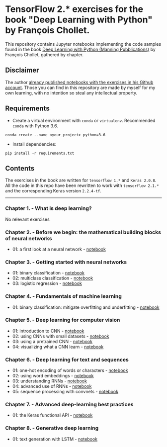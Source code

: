 # TensorFlow 2.* exercises for the book "Deep Learning with Python" by François Chollet.
This repository contains Jupyter notebooks implementing the code samples found in the book [Deep Learning with Python (Manning Pubblications)](https://www.manning.com/books/deep-learning-with-python?a_aid=keras&a_bid=76564dff) by François Chollet, gathered by chapter.

## Disclaimer
The author [already published notebooks with the exercises in his Github account](https://github.com/fchollet/deep-learning-with-python-notebooks). Those you can find in this repository are made by myself for my own learning, with no intention so steal any intellectual property.

## Requirements
- Create a virtual environment with `conda` or `virtualenv`. Recommended `conda` with Python 3.6.
```
conda create --name <your_project> python=3.6
```
- Install dependencies:
```
pip install -r requirements.txt
```

## Contents
The exercises in the book are written for `tensorflow 1.*` and `Keras 2.0.8`. All the code in this repo have been rewritten to work with `tensorflow 2.1.*` and the corresponding Keras version `2.2.4-tf`.

---

### Chapter 1. - What is deep learning?
No relevant exercises

### Chapter 2. - Before we begin: the mathematical building blocks of neural networks
- 01: a first look at a neural network - [notebook](https://github.com/lucone83/deep-learning-with-python/blob/master/notebooks/chapter_02/01%20-%20A%20first%20look%20at%20a%20neural%20network.ipynb)

### Chapter 3. - Getting started with neural networks
- 01: binary classification - [notebook](https://github.com/lucone83/deep-learning-with-python/blob/master/notebooks/chapter_03/01%20-%20Binary%20classifier.ipynb)
- 02: multiclass classification - [notebook](https://github.com/lucone83/deep-learning-with-python/blob/master/notebooks/chapter_03/02%20-%20Multiclass%20classifier.ipynb)
- 03: logistic regression - [notebook](https://github.com/lucone83/deep-learning-with-python/blob/master/notebooks/chapter_03/03%20-%20Logistic%20regression.ipynb)

### Chapter 4. - Fundamentals of machine learning
- 01: binary classification: mitigate overfitting and underfitting - [notebook](https://github.com/lucone83/deep-learning-with-python/blob/master/notebooks/chapter_04/01%20-%20Binary%20classifier%20-%20mitigate%20overfitting.ipynb)

### Chapter 5. - Deep learning for computer vision
- 01: introduction to CNN - [notebook](https://github.com/lucone83/deep-learning-with-python/blob/master/notebooks/chapter_05/01%20-%20Introduction%20to%20CNN.ipynb)
- 02: using CNNs with small datasets - [notebook](https://github.com/lucone83/deep-learning-with-python/blob/master/notebooks/chapter_05/02%20-%20Using%20convnets%20with%20small%20datasets.ipynb)
- 03: using a pretrained CNN - [notebook](https://github.com/lucone83/deep-learning-with-python/blob/master/notebooks/chapter_05/03%20-%20Using%20a%20pretrained%20CNN.ipynb)
- 04: visualizing what a CNN learn - [notebook](https://github.com/lucone83/deep-learning-with-python/blob/master/notebooks/chapter_05/04%20-%20Visualizing%20what%20CNN%20learn.ipynb)

### Chapter 6. - Deep learning for text and sequences
- 01: one-hot encoding of words or characters - [notebook](https://github.com/lucone83/deep-learning-with-python/blob/master/notebooks/chapter_06/01%20-%20One-hot%20encoding%20of%20words%20or%20characters.ipynb)
- 02: using word embeddings - [notebook](https://github.com/lucone83/deep-learning-with-python/blob/master/notebooks/chapter_06/02%20-%20Using%20word%20embeddings.ipynb)
- 03: understanding RNNs - [notebook](https://github.com/lucone83/deep-learning-with-python/blob/master/notebooks/chapter_06/03%20-%20Understanding%20RNNs.ipynb)
- 04: advanced use of RNNs - [notebook](https://github.com/lucone83/deep-learning-with-python/blob/master/notebooks/chapter_06/04%20-%20Advanced%20use%20of%20RNNs.ipynb)
- 05: sequence processing with convnets - [notebook](https://github.com/lucone83/deep-learning-with-python/blob/master/notebooks/chapter_06/05%20-%20Sequence%20processing%20with%20convnets.ipynb)

### Chapter 7. - Advanced deep-learning best practices
- 01: the Keras functional API - [notebook](https://github.com/lucone83/deep-learning-with-python/blob/master/notebooks/chapter_07/01%20-%20The%20Keras%20functional%20API.ipynb)

### Chapter 8. - Generative deep learning
- 01: text generation with LSTM - [notebook](https://github.com/lucone83/deep-learning-with-python/blob/master/notebooks/chapter_08/01%20-%20Text%20generation%20with%20LSTM.ipynb)
